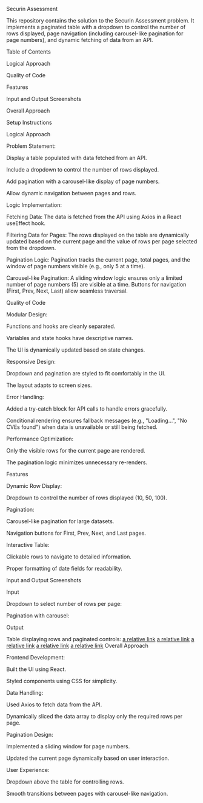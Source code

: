 Securin Assessment

This repository contains the solution to the Securin Assessment problem. It implements a paginated table with a dropdown to control the number of rows displayed, page navigation (including carousel-like pagination for page numbers), and dynamic fetching of data from an API.

Table of Contents

Logical Approach

Quality of Code

Features

Input and Output Screenshots

Overall Approach

Setup Instructions

Logical Approach

Problem Statement:

Display a table populated with data fetched from an API.

Include a dropdown to control the number of rows displayed.

Add pagination with a carousel-like display of page numbers.

Allow dynamic navigation between pages and rows.

Logic Implementation:

Fetching Data:
The data is fetched from the API using Axios in a React useEffect hook.

Filtering Data for Pages:
The rows displayed on the table are dynamically updated based on the current page and the value of rows per page selected from the dropdown.

Pagination Logic:
Pagination tracks the current page, total pages, and the window of page numbers visible (e.g., only 5 at a time).

Carousel-like Pagination:
A sliding window logic ensures only a limited number of page numbers (5) are visible at a time. Buttons for navigation (First, Prev, Next, Last) allow seamless traversal.

Quality of Code

Modular Design:

Functions and hooks are cleanly separated.

Variables and state hooks have descriptive names.

The UI is dynamically updated based on state changes.

Responsive Design:

Dropdown and pagination are styled to fit comfortably in the UI.

The layout adapts to screen sizes.

Error Handling:

Added a try-catch block for API calls to handle errors gracefully.

Conditional rendering ensures fallback messages (e.g., "Loading...", "No CVEs found") when data is unavailable or still being fetched.

Performance Optimization:

Only the visible rows for the current page are rendered.

The pagination logic minimizes unnecessary re-renders.

Features

Dynamic Row Display:

Dropdown to control the number of rows displayed (10, 50, 100).

Pagination:

Carousel-like pagination for large datasets.

Navigation buttons for First, Prev, Next, and Last pages.

Interactive Table:

Clickable rows to navigate to detailed information.

Proper formatting of date fields for readability.

Input and Output Screenshots

Input

Dropdown to select number of rows per page:


Pagination with carousel:


Output

Table displaying rows and paginated controls:
[a relative link](outputs/img1.png)
[a relative link](outputs/img2.png)
[a relative link](outputs/img3.png)
[a relative link](outputs/img4.png)
[a relative link](outputs/img5.png)
Overall Approach

Frontend Development:

Built the UI using React.

Styled components using CSS for simplicity.

Data Handling:

Used Axios to fetch data from the API.

Dynamically sliced the data array to display only the required rows per page.

Pagination Design:

Implemented a sliding window for page numbers.

Updated the current page dynamically based on user interaction.

User Experience:

Dropdown above the table for controlling rows.

Smooth transitions between pages with carousel-like navigation.